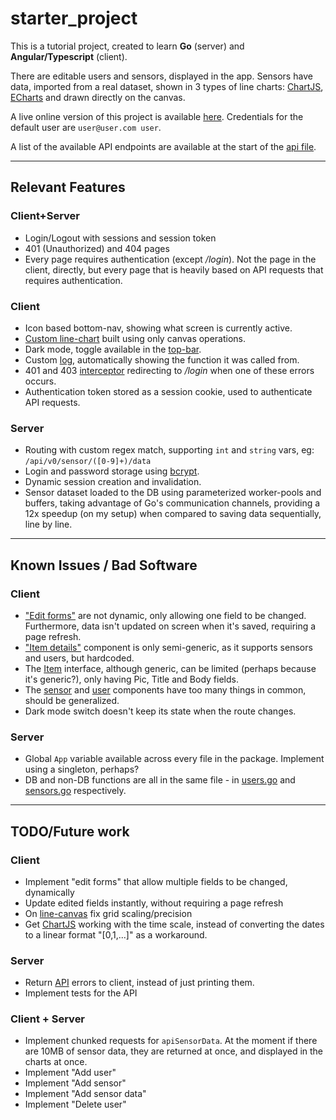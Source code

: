 # starter_project
This is a tutorial project, created to learn **Go** (server) and **Angular/Typescript** (client).

There are editable users and sensors, displayed in the app. Sensors have data, imported from a real dataset, shown in 3 types of line charts: [ChartJS](https://www.chartjs.org/), [ECharts](https://echarts.apache.org/en/index.html) and drawn directly on the canvas.

A live online version of this project is available [here](http://eqs.ricardochaves.pt). Credentials for the default user are `user@user.com user`.

A list of the available API endpoints are available at the start of the [api file](server/api.go).

----------
## Relevant Features
### Client+Server
- Login/Logout with sessions and session token
- 401 (Unauthorized) and 404 pages
- Every page requires authentication (except */login*). Not the page in the client, directly, but every page that is heavily based on API requests that requires authentication.

### Client
- Icon based bottom-nav, showing what screen is currently active.
- [Custom line-chart](client/src/app/components/line-canvas/line-canvas.component.ts) built using only canvas operations.
- Dark mode, toggle available in the [top-bar](client/src/app/components/top-nav).
- Custom [log](client/src/app/logging/logging.ts), automatically showing the function it was called from.
- 401 and 403 [interceptor](client/src/app/routing/auth-interceptor.ts) redirecting to */login* when one of these errors occurs.
- Authentication token stored as a session cookie, used to authenticate API requests.

### Server
- Routing with custom regex match, supporting `int` and `string` vars, eg: `/api/v0/sensor/([0-9]+)/data`
- Login and password storage using [bcrypt](https://pkg.go.dev/golang.org/x/crypto/bcrypt).
- Dynamic session creation and invalidation.
- Sensor dataset loaded to the DB using parameterized worker-pools and buffers, taking advantage of Go's communication channels, providing a 12x speedup (on my setup) when compared to saving data sequentially, line by line.

----------
## Known Issues / Bad Software
### Client
- ["Edit forms"](client/src/app/components/item-form) are not dynamic, only allowing one field to be changed. Furthermore, data isn't updated on screen when it's saved, requiring a page refresh.
- ["Item details"](client/src/app/components/item-details/item-details.component.ts) component is only semi-generic, as it supports sensors and users, but hardcoded.
- The [Item](client/src/app/data-structs/item.ts) interface, although generic, can be limited (perhaps because it's generic?), only having Pic, Title and Body fields.
- The [sensor](client/src/app/components/sensors/sensors.component.html) and [user](client/src/app/components/users/users.component.html) components have too many things in common, should be generalized.
- Dark mode switch doesn't keep its state when the route changes.

### Server
- Global `App` variable available across every file in the package. Implement using a singleton, perhaps?
- DB and non-DB functions are all in the same file - in [users.go](server/users.go) and [sensors.go](server/sensors.go) respectively.

----------
## TODO/Future work
### Client
- Implement "edit forms" that allow multiple fields to be changed, dynamically
- Update edited fields instantly, without requiring a page refresh
- On [line-canvas](client/src/app/components/line-canvas/line-canvas.component.ts) fix grid scaling/precision
- Get [ChartJS](client/src/app/components/line-chartjs/line-chartjs.component.ts) working with the time scale, instead of converting the dates to a linear format "[0,1,...]" as a workaround.

### Server
- Return [API](server/api.go) errors to client, instead of just printing them.
- Implement tests for the API

### Client + Server
- Implement chunked requests for `apiSensorData`. At the moment if there are 10MB of sensor data, they are returned at once, and displayed in the charts at once.
- Implement "Add user"
- Implement "Add sensor"
- Implement "Add sensor data"
- Implement "Delete user"
